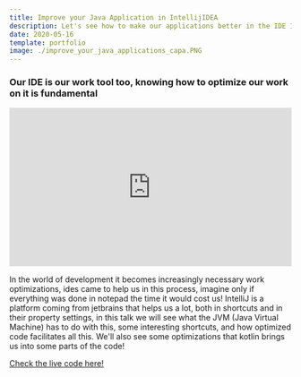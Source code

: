 ```yaml
---
title: Improve your Java Application in IntellijIDEA
description: Let's see how to make our applications better in the IDE Intellij, See shortcuts and settings that can help us in everyday life
date: 2020-05-16
template: portfolio
image: ./improve_your_java_applications_capa.PNG
---
```


### Our IDE is our work tool too, knowing how to optimize our work on it is fundamental

<div style="left: 0; width: 100%; height: 0; position: relative; padding-bottom: 56.1972%;"><iframe src="https://speakerdeck.com/player/f23483c8a4344cde9f453d0818dd9294" style="border: 0; top: 0; left: 0; width: 100%; height: 100%; position: absolute;" allowfullscreen scrolling="no" allow="encrypted-media"></iframe></div>

In the world of development it becomes increasingly necessary work optimizations, ides came to help us in this process, imagine only if everything was done in notepad the time it would cost us!
IntelliJ is a platform coming from jetbrains that helps us a lot, both in shortcuts and in their property settings, in this talk we will see what the JVM (Java Virtual Machine) has to do with this, some interesting shortcuts, and how optimized code facilitates all this.
We'll also see some optimizations that kotlin brings us into some parts of the code!

[Check the live code here!](https://www.youtube.com/watch?v=FwSsCHIfPe4)
